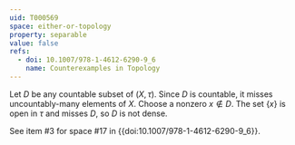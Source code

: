 ```yaml
---
uid: T000569
space: either-or-topology
property: separable
value: false
refs:
  - doi: 10.1007/978-1-4612-6290-9_6
    name: Counterexamples in Topology
---
```

Let $D$ be any countable subset of $(X,\tau)$. Since $D$ is countable, it misses uncountably-many elements of $X$. Choose a nonzero $x \notin D$. The set $\{x\}$ is open in $\tau$ and misses $D$, so $D$ is not dense.

See item #3 for space #17 in {{doi:10.1007/978-1-4612-6290-9_6}}.
